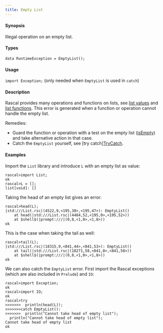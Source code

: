 ```yaml
---
title: Empty List
---
```


#### Synopsis

Illegal operation on an empty list.

#### Types

`data RuntimeException = EmptyList();`
       
#### Usage

`import Exception;` (only needed when `EmptyList` is used in `catch`)

#### Description

Rascal provides many operations and functions on lists, see [list values](../../../Rascal/Expressions/Values/List) 
and [list functions](../../../Library/List.md).
This error is generated when a function or operation cannot handle the empty list.

Remedies:

* Guard the function or operation with a test on the empty list ([isEmpty](../../../Library/List.md#List-isEmpty)) and 
  take alternative action in that case.
* Catch the `EmptyList` yourself, see [try catch][TryCatch](../../../Rascal/Statements/TryCatch).


#### Examples

Import the `List` library and introduce `L` with an empty list as value:

```rascal-shell
rascal>import List;
ok
rascal>L = [];
list[void]: []
```
Taking the head of an empty list gives an error:

```rascal-shell
rascal>head(L);
|std:///List.rsc|(4522,9,<195,38>,<195,47>): EmptyList()
	at head(|std:///List.rsc|(4484,52,<195,0>,<195,52>))
	at $shell$(|prompt:///|(0,8,<1,0>,<1,8>))
ok
```
This is the case when taking the tail as well:

```rascal-shell
rascal>tail(L);
|std:///List.rsc|(18315,9,<841,44>,<841,53>): EmptyList()
	at tail(|std:///List.rsc|(18271,58,<841,0>,<841,58>))
	at $shell$(|prompt:///|(0,8,<1,0>,<1,8>))
ok
```
We can also catch the `EmptyList` error. First import the Rascal exceptions (which are also included in `Prelude`)
and `IO`:

```rascal-shell
rascal>import Exception;
ok
rascal>import IO;
ok
rascal>try 
>>>>>>>  println(head(L)); 
>>>>>>>catch EmptyList(): 
>>>>>>>  println("Cannot take head of empty list");
  println("Cannot take head of empty list");
Cannot take head of empty list
ok
```


